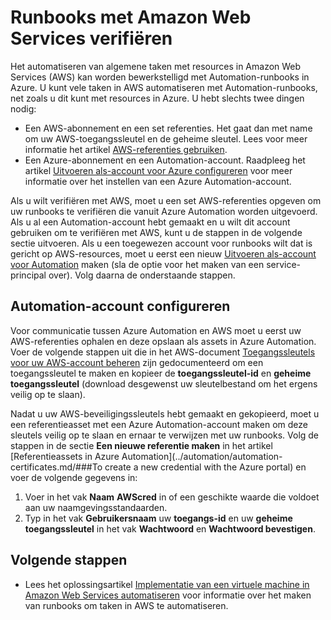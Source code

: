 <properties
   pageTitle="Verificatie met Amazon Web Services configureren | Microsoft Azure"
   description="In dit artikel wordt beschreven hoe u een AWS-referentie voor runbooks in Azure Automation maakt en valideert bij het beheren van AWS-resources."
   services="automation"
   documentationCenter=""
   authors="mgoedtel"
   manager="jwhit"
   editor="tysonn"
   keywords="AWS-verificatie, AWS configureren"/>
<tags
   ms.service="automation"
   ms.workload="tbd"
   ms.tgt_pltfrm="na"
   ms.devlang="na"
   ms.topic="get-started-article"
   ms.date="09/12/2016"
   ms.author="magoedte"/>


# Runbooks met Amazon Web Services verifiëren
Het automatiseren van algemene taken met resources in Amazon Web Services (AWS) kan worden bewerkstelligd met Automation-runbooks in Azure.  U kunt vele taken in AWS automatiseren met Automation-runbooks, net zoals u dit kunt met resources in Azure.  U hebt slechts twee dingen nodig:

* Een AWS-abonnement en een set referenties.  Het gaat dan met name om uw AWS-toegangssleutel en de geheime sleutel.  Lees voor meer informatie het artikel [AWS-referenties gebruiken](http://docs.aws.amazon.com/powershell/latest/userguide/specifying-your-aws-credentials.html).
* Een Azure-abonnement en een Automation-account.  Raadpleeg het artikel [Uitvoeren als-account voor Azure configureren](../automation/automation-sec-configure-azure-runas-account.md) voor meer informatie over het instellen van een Azure Automation-account.  

Als u wilt verifiëren met AWS, moet u een set AWS-referenties opgeven om uw runbooks te verifiëren die vanuit Azure Automation worden uitgevoerd. Als u al een Automation-account hebt gemaakt en u wilt dit account gebruiken om te verifiëren met AWS, kunt u de stappen in de volgende sectie uitvoeren.  Als u een toegewezen account voor runbooks wilt dat is gericht op AWS-resources, moet u eerst een nieuw [Uitvoeren als-account voor Automation](../automation/automation-sec-configure-azure-runas-account.md) maken (sla de optie voor het maken van een service-principal over). Volg daarna de onderstaande stappen.

## Automation-account configureren
Voor communicatie tussen Azure Automation en AWS moet u eerst uw AWS-referenties ophalen en deze opslaan als assets in Azure Automation.  Voer de volgende stappen uit die in het AWS-document [Toegangssleutels voor uw AWS-account beheren](http://docs.aws.amazon.com/general/latest/gr/managing-aws-access-keys.html) zijn gedocumenteerd om een toegangssleutel te maken en kopieer de **toegangssleutel-id** en **geheime toegangssleutel** (download desgewenst uw sleutelbestand om het ergens veilig op te slaan).

Nadat u uw AWS-beveiligingssleutels hebt gemaakt en gekopieerd, moet u een referentieasset met een Azure Automation-account maken om deze sleutels veilig op te slaan en ernaar te verwijzen met uw runbooks.  Volg de stappen in de sectie **Een nieuwe referentie maken** in het artikel [Referentieassets in Azure Automation](../automation/automation-certificates.md/###To create a new credential with the Azure portal) en voer de volgende gegevens in:

1. Voer in het vak **Naam** **AWScred** in of een geschikte waarde die voldoet aan uw naamgevingsstandaarden.  
2. Typ in het vak **Gebruikersnaam** uw **toegangs-id** en uw **geheime toegangssleutel** in het vak **Wachtwoord** en **Wachtwoord bevestigen**.   

## Volgende stappen

- Lees het oplossingsartikel [Implementatie van een virtuele machine in Amazon Web Services automatiseren](../automation/automation-scenario-aws-deployment.md) voor informatie over het maken van runbooks om taken in AWS te automatiseren.



<!--HONumber=Sep16_HO3-->


